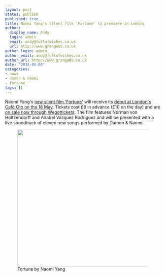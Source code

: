 ```yaml
---
layout: post
status: publish
published: true
title: Naomi Yang's silent film 'Fortune' to premiere in London
author:
  display_name: Andy
  login: admin
  email: andy@fullofwishes.co.uk
  url: http://www.grange85.co.uk
author_login: admin
author_email: andy@fullofwishes.co.uk
author_url: http://www.grange85.co.uk
date: '2014-04-04'
categories:
- news
- damon & naomi
- fortune
tags: []
---
```

<p>Naomi Yang's <a href="/2014/03/31/damon-naomi-announce-fortune-a-new-silent-film-project/">new silent film 'Fortune'</a> will receive its <a href="http://www.cafeoto.co.uk/damon-and-naomi-2014.shtm">debut at London's Café Oto on the 18 May</a>. Tickets cost £8 in advance (£10 on the day) and are <a href="https://www.wegottickets.com/event/269393">on sale now through Wegottickets</a>. The film features Norman von Holtzendorff and Anabel Vázquez Rodríguez and will be presented with a live soundtrack of eleven new songs performed by Damon & Naomi.<br />
<figure class="caption aligncenter"><img src="https://media.fullofwishes.co.uk/03-damon_and_naomi/pictures/naomi-yang-fortune-collage.jpg" width="556" height="444" class /><figcaption class="caption-text"> Fortune by Naomi Yang</figcaption></figure>

